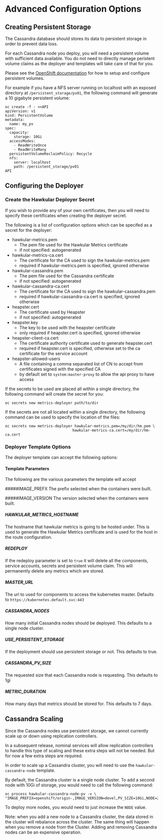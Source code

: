 # Advanced Configuration Options

## Creating Persistent Storage

The Cassandra database should stores its data to persistent storage in order to prevent data loss.

For each Cassandra node you deploy, you will need a persistent volume with sufficient data available. You do not need to directly manage peristent volume claims as the deployer and templates will take care of that for you.

Please see the [OpenShift documentation](https://docs.openshift.org/latest/architecture/additional_concepts/storage.html) for how to setup and configure persistent volumes.

For example if you have a NFS server running on localhost with an exposed directory at `/persistent_storage/pv01`, the following command will generate a 10 gigabyte persistent volume:

	oc create -f - <<API
	apiVersion: v1
	kind: PersistentVolume
	metadata:
	  name: my_pv
	spec:
	  capacity:
	    storage: 10Gi
	  accessModes:
	    - ReadWriteOnce
	    - ReadWriteMany
	  persistentVolumeReclaimPolicy: Recycle
	  nfs:
	    server: localhost
	    path: /persistent_storage/pv01
	API

## Configuring the Deployer

### Create the Hawkular Deployer Secret

If you wish to provide any of your own certificates, then you will need to specify these certificates when creating the deployer secret.

The following is a list of configuration options which can be specifed as a secret for the deployer:

* hawkular-metrics.pem
	* The pem file used for the Hawkular Metrics certificate
	* if not specified: autogenerated
* hawkular-metrics-ca.cert
	* The certificate for the CA used to sign the hawkular-metrics.pem
	* required if hawkular-metrics.pem is specified, ignored otherwise
* hawkular-cassandra.pem
	* The pem file used for the Cassandra certificate
	* if not specified: autogenerated
* hawkular-cassandra-ca.cert
	* The certificate for the CA used to sign the hawkular-cassandra.pem
	* required if hawkular-cassandra-ca.cert is specified, ignored otherwise
* heapster.cert
	* The certificate used by Heapster
	* if not specified: autogenerated
* heapster.key
	* The key to be used with the heapster certificate
	* only required if heapster.cert is specified, ignored otherwise
* heapster-client-ca.cert
	* The certificate authority certificate used to generate heapster.cert
	* required if heapster.cert is specified, otherwise set to the ca certificate for the service account
* heapster-allowed-users
	* A file containing a comma separated list of CN to accept from certificates signed with the specified CA
	* by default set to `system:master-proxy` to allow the api proxy to have access
	
If the secrets to be used are placed all within a single directory, the following command will create the secret for you:

	oc secrets new metrics-deployer path/to/dir
	
If the secrets are not all located within a single directory, the following command can be used to specify the location of the files:

	oc secrets new metrics-deployer hawkular-metrics.pem=/my/dir/hm.pem \
	                               hawkular-metrics-ca.cert=/my/dir/hm-ca.cert

### Deployer Template Options

The deployer template can accept the following options:

#### Template Parameters

The following are the various parameters the template will accept

#####IMAGE_PREFX
The prefix selected when the containers were built.

#####IMAGE_VERSION
The version selected when the containers were built.

##### HAWKULAR_METRICS_HOSTNAME
The hostname that hawkular metrics is going to be hosted under. This is used to generate the Hawkular Metrics certificate and is used for the host in the route configuration.

##### REDEPLOY
If the redeploy parameter is set to `true` it will delete all the components, service accounts, secrets and persistent volume claim. This will permanently delete any metrics which are stored.

##### MASTER_URL
The url to used for components to access the kubernetes master. Defaults to `https://kubernetes.default.svc:443`

##### CASSANDRA_NODES
How many initial Cassandra nodes should be deployed. This defaults to a single node cluster.

##### USE_PERSISTENT_STORAGE
If the deployment should use persistent storage or not. This defaults to true.

##### CASSANDRA_PV_SIZE
The requested size that each Cassandra node is requesting. This defaults to 1gi

##### METRIC_DURATION
How many days that metrics should be stored for. This defaults to 7 days.


## Cassandra Scaling

Since the Cassandra nodes use persistent storage, we cannot currently scale up or down using replication controllers.

In a subsequent release, nominal services will allow replication controllers to handle this type of scaling and these extra steps will not be needed. But for now a few extra steps are required.

In order to scale up a Cassandra cluster, you will need to use the `hawkular-cassandra-node` template.

By default, the Cassandra cluster is a single node cluster. To add a second node with 10Gi of storage, you would need to call the following command:

	oc process hawkular-cassandra-node-pv -v \
	"IMAGE_PREFIX=openshift/origin-,IMAGE_VERSION=devel,PV_SIZE=10Gi,NODE=2"
	
To deploy more nodes, you would need to just increase the `NODE` value.

Note: when you add a new node to a Cassandra cluster, the data stored in the cluster will rebalance across the cluster. The same thing will happen when you remove a node from the Cluster. Adding and removing Cassandra nodes can be an expensive operation.

